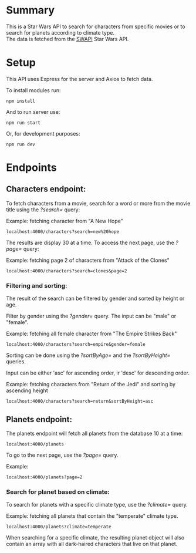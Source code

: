 # Summary

This is a Star Wars API to search for characters from specific movies or to search for planets according to climate type. <br>
The data is fetched from the [SWAPI](https://swapi.py4e.com/) Star Wars API.

# Setup

This API uses Express for the server and Axios to fetch data.

To install modules run:

    npm install

And to run server use:

    npm run start

Or, for development purposes:

    npm run dev

# Endpoints

## Characters endpoint:

To fetch characters from a movie, search for a word or more from the movie title using the <i>?search=</i> query:

Example: fetching character from "A New Hope"

    localhost:4000/characters?search=new%20hope

The results are display 30 at a time. To access the next page, use the <i>?page=</i> query:

Example: fetching page 2 of characters from "Attack of the Clones"

    localhost:4000/characters?search=clones&page=2

### Filtering and sorting:

The result of the search can be filtered by gender and sorted by height or age.

Filter by gender using the <i>?gender=</i> query. The input can be "male" or "female".

Example: fetching all female character from "The Empire Strikes Back"

    localhost:4000/characters?search=empire&gender=female

Sorting can be done using the <i>?sortByAge=</i> and the <i>?sortByHeight=</i> queries.

Input can be either 'asc' for ascending order, ir 'desc' for descending order.

Example: fetching characters from "Return of the Jedi" and sorting by ascending height

    localhost:4000/characters?search=return&sortByHeight=asc

## Planets endpoint:

The planets endpoint will fetch all planets from the database 10 at a time:

    localhost:4000/planets

To go to the next page, use the <i>?page=</i> query.

Example:

    localhost:4000/planets?page=2

### Search for planet based on climate:

To search for planets with a specific climate type, use the <i>?climate=</i> query.

Example: fetching all planets that contain the "temperate" climate type.

    localhost:4000/planets?climate=temperate

When searching for a specific climate, the resulting planet object will also contain an array with all dark-haired characters that live on that planet.
